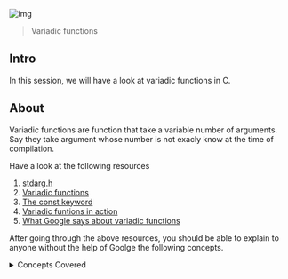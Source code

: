 ![img](https://assets.imaginablefutures.com/media/images/ALX_Logo.max-200x150.png)
> Variadic functions 

## Intro
In this session, we will have a look at variadic functions in C.

## About 
Variadic functions are function that take a variable number of arguments. Say they take argument whose number is not exacly know at the time of compilation. 


Have a look at the following resources 

1. [stdarg.h](https://en.wikipedia.org/wiki/Stdarg.h)
2. [Variadic functions](https://www.gnu.org/software/libc/manual/html_node/Variadic-Functions.html)
3. [The const keyword](https://www.youtube.com/watch?v=1W4oyuOdXv8)
4. [Variadic funtions in action](https://www.geeksforgeeks.org/variadic-functions-in-c/)
5. [What Google says about variadic functions](https://www.google.com/search?q=variadic+functions+in+c)


After going through the above resources, you should be able to explain to anyone without the help of Goolge the following concepts.

<details>
<summary>Concepts Covered</summary>
<li>What are variadic functions</li>
<li>How to use <code>va_start</code>, <code>va_arg</code>and <code>va_end</code> macros</li>
<li>Why and how to use the <code>const</code> type qualifier</li>
</details>